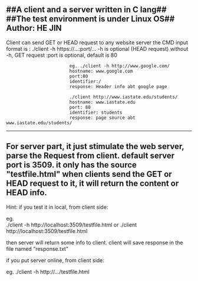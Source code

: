 ##A client and a server written in C lang##
##The test environment is under Linux OS##
Author: HE JIN
------------------------------------------------------------------------
Client can send GET or HEAD request to any website server
the CMD input format is :  ./client -h https://...:port/...
                            -h is optional (HEAD request)
                            without -h, GET request
                            :port is optional, default is 80

                            eg. ./client -h http://www.google.com/
                            hostname: www.google.com
                            port:80
                            identifier:/
                            response: Header info abt google page

                            ./client http://www.iastate.edu/students/
                            hostname: www.iastate.edu
                            port: 80
                            identifier: students
                            response: page source abt www.iastate.edu/students/
------------------------------------------------------------------------
For server part, it just stimulate the web server, parse the Request from client.
default server port is 3509. it only has the source "testfile.html"
when clients send the GET or HEAD request to it, it will return the content or
HEAD info.
------------------------------------------------------------------------
Hint:
if you test it in local,  from client side:

eg.  
./client -h http://localhost:3509/testfile.html
or   ./client http://localhost:3509/testfile.html

then server will return some info to client.
client will save response in the file named "response.txt"

if you put server online, from client side:

eg. 
./client -h http://.../testfile.html
